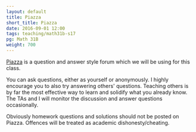 ```yaml
---
layout: default
title: Piazza
short_title: Piazza
date: 2016-09-01 12:00
tags: teaching/math31b-s17
pg: Math 31B
weight: 700
---
```


[Piazza][] is a question and answer style forum which we will be using for this class. 

You can ask questions, either as yourself or anonymously. I highly encourage you to also try answering others' questions. Teaching others is by far the most effective way to learn and solidify what you already know. The TAs and I will monitor the discussion and answer questions occasionally. 

Obviously homework questions and solutions should not be posted on Piazza. Offences will be treated as academic dishonesty/cheating.

[Piazza]: www.piazza.com/ucla/spring2017/math31bwhite
[CCLE]: https://ccle.ucla.edu/course/view/17F-MATH31B-1

